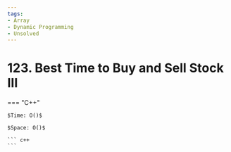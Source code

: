 ```yaml
---
tags:
- Array
- Dynamic Programming
- Unsolved
---
```



# 123. Best Time to Buy and Sell Stock III

=== "C++"

    $Time: O()$

    $Space: O()$

    ``` c++
    ```